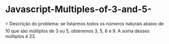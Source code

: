 # Javascript-Multiples-of-3-and-5-
:zap: Descrição do problema: se listarmos todos os números naturais abaixo de 10 que são múltiplos de 3 ou 5, obteremos 3, 5, 6 e 9. A soma desses múltiplos é 23.

